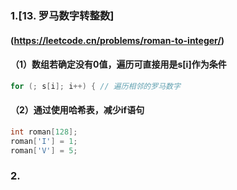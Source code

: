 ### 1.[13. 罗马数字转整数]

####   (https://leetcode.cn/problems/roman-to-integer/)

#### （1）数组若确定没有0值，遍历可直接用是s[i]作为条件

```c
for (; s[i]; i++) { // 遍历相邻的罗马数字
```

#### （2）通过使用哈希表，减少if语句

```c
int roman[128];
roman['I'] = 1;
roman['V'] = 5;
```

### 2.